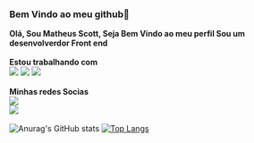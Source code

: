 
### Bem Vindo ao meu github:space_invader:

<b>Olá, Sou Matheus Scott, Seja Bem Vindo ao meu perfil Sou um desenvolverdor Front end</b>
<br>
<br>
 <b>Estou trabalhando com</b><br>
 <img src="https://img.shields.io/badge/HTML-239120?style=for-the-badge&logo=html5&logoColor=white">
 <img src="https://img.shields.io/badge/CSS-239120?&style=for-the-badge&logo=css3&logoColor=white">
 <img src="https://img.shields.io/badge/JavaScript-323330?style=for-the-badge&logo=javascript&logoColor=F7DF1E">
 <br>
 <br>
 <b>Minhas redes Socias</b><br>
 <a href="https://www.instagram.com/matheus_almeida78/"><img src="https://img.shields.io/badge/Instagram-E4405F?style=for-the-badge&logo=instagram&logoColor=white"></a><br>
 <a href="https://www.linkedin.com/in/matheus-scott/"><img src="https://img.shields.io/badge/LinkedIn-0077B5?style=for-the-badge&logo=linkedin&logoColor=white"></a>
<br>
<br>
![Anurag's GitHub stats](https://github-readme-stats.vercel.app/api?username=MatheusScott&show_icons=true&theme=transparent)
[![Top Langs](https://github-readme-stats.vercel.app/api/top-langs/?username=MatheusScott)](https://github.com/anuraghazra/github-readme-stats)
